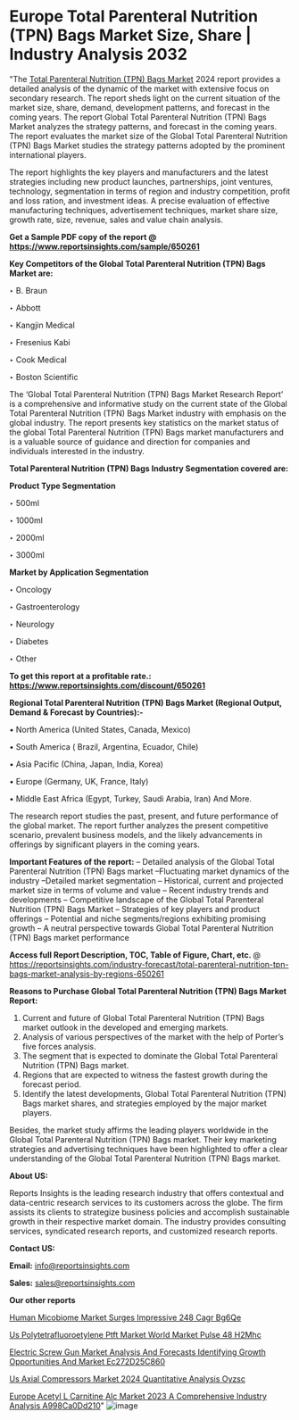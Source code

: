 # Europe Total Parenteral Nutrition (TPN) Bags Market Size, Share | Industry Analysis 2032

"The <a href=https://www.reportsinsights.com/sample/650261>Total Parenteral Nutrition (TPN) Bags Market</a> 2024 report provides a detailed analysis of the dynamic of the market with extensive focus on secondary research. The report sheds light on the current situation of the market size, share, demand, development patterns, and forecast in the coming years. The report Global Total Parenteral Nutrition (TPN) Bags Market analyzes the strategy patterns, and forecast in the coming years. The report evaluates the market size of the Global Total Parenteral Nutrition (TPN) Bags Market studies the strategy patterns adopted by the prominent international players.

The report highlights the key players and manufacturers and the latest strategies including new product launches, partnerships, joint ventures, technology, segmentation in terms of region and industry competition, profit and loss ration, and investment ideas. A precise evaluation of effective manufacturing techniques, advertisement techniques, market share size, growth rate, size, revenue, sales and value chain analysis.

<strong>Get a Sample PDF copy of the report @ <a href=https://www.reportsinsights.com/sample/650261 style=color:#0000ff;>https://www.reportsinsights.com/sample/650261</a></strong>

<strong>Key Competitors of the Global Total Parenteral Nutrition (TPN) Bags Market are:</strong>

‣ B. Braun

‣ Abbott

‣ Kangjin Medical

‣ Fresenius Kabi

‣ Cook Medical

‣ Boston Scientific

The ‘Global Total Parenteral Nutrition (TPN) Bags Market Research Report’ is a comprehensive and informative study on the current state of the Global Total Parenteral Nutrition (TPN) Bags Market industry with emphasis on the global industry. The report presents key statistics on the market status of the global Total Parenteral Nutrition (TPN) Bags market manufacturers and is a valuable source of guidance and direction for companies and individuals interested in the industry.

<strong>Total Parenteral Nutrition (TPN) Bags Industry Segmentation covered are:</strong>

<strong>Product Type Segmentation</strong>

‣ 500ml

‣ 1000ml

‣ 2000ml

‣ 3000ml

<strong>Market by Application Segmentation</strong>

‣ Oncology

‣ Gastroenterology

‣ Neurology

‣ Diabetes

‣ Other

<strong>To get this report at a profitable rate.: <a href=https://www.reportsinsights.com/discount/650261 style=color:#0000ff;>https://www.reportsinsights.com/discount/650261</a></strong>

<strong>Regional Total Parenteral Nutrition (TPN) Bags Market (Regional Output, Demand &amp; Forecast by Countries):-</strong>

• North America (United States, Canada, Mexico)

• South America ( Brazil, Argentina, Ecuador, Chile)

• Asia Pacific (China, Japan, India, Korea)

• Europe (Germany, UK, France, Italy)

• Middle East Africa (Egypt, Turkey, Saudi Arabia, Iran) And More.

The research report studies the past, present, and future performance of the global market. The report further analyzes the present competitive scenario, prevalent business models, and the likely advancements in offerings by significant players in the coming years.

<strong>Important Features of the report:</strong>
– Detailed analysis of the Global Total Parenteral Nutrition (TPN) Bags market
–Fluctuating market dynamics of the industry
–Detailed market segmentation
– Historical, current and projected market size in terms of volume and value
– Recent industry trends and developments
– Competitive landscape of the Global Total Parenteral Nutrition (TPN) Bags Market
– Strategies of key players and product offerings
– Potential and niche segments/regions exhibiting promising growth
– A neutral perspective towards Global Total Parenteral Nutrition (TPN) Bags market performance

<strong>Access full Report Description, TOC, Table of Figure, Chart, etc. </strong>@   <a href=https://reportsinsights.com/industry-forecast/total-parenteral-nutrition-tpn-bags-market-analysis-by-regions-650261 style=color:#0000ff;>https://reportsinsights.com/industry-forecast/total-parenteral-nutrition-tpn-bags-market-analysis-by-regions-650261</a>

<strong>Reasons to Purchase Global Total Parenteral Nutrition (TPN) Bags Market Report:</strong>
1. Current and future of Global Total Parenteral Nutrition (TPN) Bags market outlook in the developed and emerging markets.
2. Analysis of various perspectives of the market with the help of Porter’s five forces analysis.
3. The segment that is expected to dominate the Global Total Parenteral Nutrition (TPN) Bags market.
4. Regions that are expected to witness the fastest growth during the forecast period.
5. Identify the latest developments, Global Total Parenteral Nutrition (TPN) Bags market shares, and strategies employed by the major market players.

Besides, the market study affirms the leading players worldwide in the Global Total Parenteral Nutrition (TPN) Bags market. Their key marketing strategies and advertising techniques have been highlighted to offer a clear understanding of the Global Total Parenteral Nutrition (TPN) Bags market.

<strong><strong>About US</strong>:</strong>

Reports Insights is the leading research industry that offers contextual and data-centric research services to its customers across the globe. The firm assists its clients to strategize business policies and accomplish sustainable growth in their respective market domain. The industry provides consulting services, syndicated research reports, and customized research reports.

<strong>Contact US:</strong>

<p class=><b>Email:</b> <a href=mailto:info@reportsinsights.com>info@reportsinsights.com</a></p>
<p class=><b>Sales:</b> <a href=mailto:sales@reportsinsights.com>sales@reportsinsights.com</a></p>

<strong>Our other reports</strong>

<a href=https://www.linkedin.com/pulse/human-micobiome-market-surges-impressive-248-cagr-bg6qe/>Human Micobiome Market Surges Impressive 248 Cagr Bg6Qe</a>

<a href=https://www.linkedin.com/pulse/us-polytetrafluoroetylene-ptft-market-world-market-pulse-48-h2mhc/>Us Polytetrafluoroetylene Ptft Market World Market Pulse 48 H2Mhc</a>

<a href=https://medium.com/@amolshinde346727482/electric-screw-gun-market-analysis-and-forecasts-identifying-growth-opportunities-and-market-ec272d25c860>Electric Screw Gun Market Analysis And Forecasts Identifying Growth Opportunities And Market Ec272D25C860</a>

<a href=https://www.linkedin.com/pulse/us-axial-compressors-market-2024-quantitative-analysis-oyzsc/>Us Axial Compressors Market 2024 Quantitative Analysis Oyzsc</a>

<a href=https://medium.com/@aanarkumar6/europe-acetyl-l-carnitine-alc-market-2023-a-comprehensive-industry-analysis-a998ca0dd210>Europe Acetyl L Carnitine Alc Market 2023 A Comprehensive Industry Analysis A998Ca0Dd210</a>"
![image](https://github.com/aanak123/RIMarketer1/assets/158471119/9c2298c7-1052-4efd-9e61-82a158e473c9)
